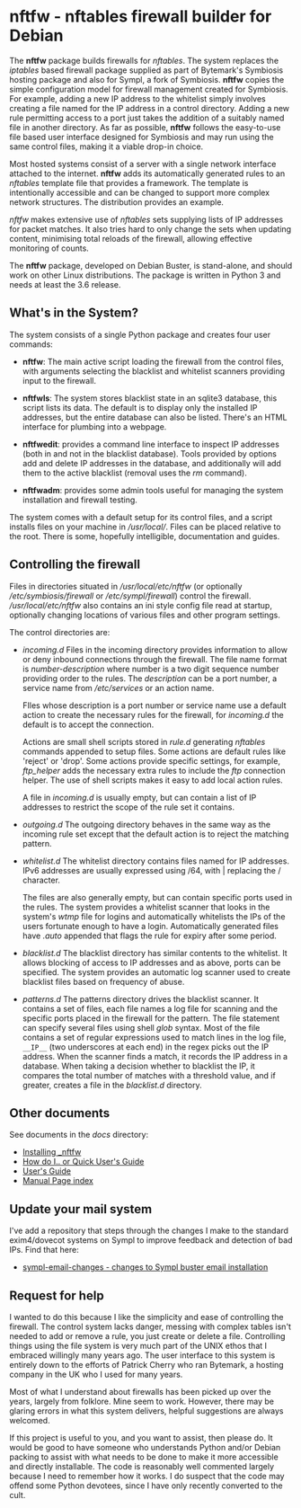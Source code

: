 # nftfw - nftables firewall builder for Debian

The **nftfw** package builds firewalls for _nftables_. The system replaces the _iptables_ based firewall package supplied as part of Bytemark's Symbiosis hosting package and also for Sympl, a fork of Symbiosis. **nftfw** copies the simple configuration model for firewall management created for Symbiosis. For example, adding a new IP address to the whitelist simply involves creating a file named for the IP address in a control directory. Adding a new rule permitting access to a port just takes the addition of a suitably named file in another directory. As far as possible, **nftfw** follows the easy-to-use file based user interface designed for Symbiosis and may run using the same control files, making it a viable drop-in choice.

Most hosted systems consist of a server with a single network interface attached to the internet. **nftfw** adds its automatically generated rules to an _nftables_ template file that provides a framework. The template is intentionally accessible and can be changed to support more complex network structures. The distribution provides an example.

_nftfw_ makes extensive use of _nftables_ sets supplying lists of IP addresses for packet matches. It also tries hard to only change the sets when updating content, minimising total reloads of the firewall, allowing effective monitoring of counts.

The **nftfw** package, developed on Debian Buster, is stand-alone, and should work on other Linux distributions. The package is written in Python 3 and needs at least the 3.6 release.

## What's in the System?

The system consists of a single Python package and creates four user commands:

- **nftfw**: The main active script loading the firewall from the control files, with arguments selecting the blacklist and whitelist scanners providing input to the firewall.

- **nftfwls**: The system stores blacklist state in an sqlite3 database, this script lists its data. The default is to display only the installed IP addresses, but the entire database can also be listed. There's an HTML interface for plumbing into a webpage.

- **nftfwedit**: provides a command line interface to inspect IP addresses (both in and not in the blacklist database). Tools provided by options add and delete IP addresses in the database, and additionally will add them to the active blacklist (removal uses the _rm_ command).

- **nftfwadm**: provides some admin tools useful for managing the system installation and firewall testing.

The system comes with a default setup for its control files, and a script installs files on your machine in _/usr/local/_. Files can be placed relative to the root. There is some, hopefully intelligible, documentation and guides.

## Controlling the firewall

Files in directories situated in _/usr/local/etc/nftfw_ (or optionally _/etc/symbiosis/firewall_ or _/etc/sympl/firewall_) control the firewall. _/usr/local/etc/nftfw_ also contains an ini style config file read at startup, optionally changing locations of various files and other program settings.

The control directories are:

- _incoming.d_
Files in the incoming directory provides information to allow or deny inbound connections through the firewall. The file name format is _number-description_ where number is a two digit sequence number providing order to the rules. The _description_  can be a port number, a service name from _/etc/services_ or an action name.

   FIles whose description is a port number or service name use a default action to create the necessary rules for the firewall, for _incoming.d_ the default is to accept the connection.

  Actions are small shell scripts stored in _rule.d_  generating _nftables_ commands appended to setup files. Some actions are default rules like 'reject' or 'drop'. Some actions provide specific settings, for example, _ftp_helper_ adds the necessary extra rules to include the _ftp_ connection helper. The use of shell scripts makes it easy to add local action rules.

  A file in _incoming.d_ is usually empty, but can contain a list of IP addresses to restrict the scope of the rule set it contains.

- _outgoing.d_
  The outgoing directory behaves in the same way as the incoming rule set except that the default action is to reject the matching pattern.

- _whitelist.d_
  The whitelist directory contains files named for IP addresses. IPv6 addresses are usually expressed using /64, with | replacing the / character.

  The files are also generally empty, but can contain specific ports used in the rules. The system provides a whitelist scanner that looks in the system's _wtmp_ file for logins and automatically whitelists the IPs of the users fortunate enough to have a login. Automatically generated files have _.auto_ appended that flags the rule for expiry after some period.

- _blacklist.d_
  The blacklist directory has similar contents to the whitelist. It allows blocking of access to IP addresses and as above, ports can be specified. The system provides an automatic log scanner used to create blacklist files based on frequency of abuse.

- _patterns.d_
  The patterns directory drives the blacklist scanner. It contains a set of files, each file names a log file for scanning and the specific ports placed in the firewall for the pattern. The file statement can specify several files using shell _glob_ syntax. Most of the file contains a set of regular expressions used to match lines in the log file, ```__IP__``` (two underscores at each end) in the regex picks out the IP address. When the scanner finds a match, it records the IP address in a database. When taking a decision whether to blacklist the IP, it compares the total number of matches with a threshold value, and if greater, creates a file in the _blacklist.d_ directory.

## Other documents

See documents in the _docs_ directory:

- [Installing _nftfw](docs/Installation.md)
- [How do I.. or Quick User's Guide](docs/How_do_I.md)
- [User's Guide](docs/Users_Guide.md)
- [Manual Page index](docs/man/index.md)

## Update your mail system

I've add a repository that steps through the changes I make to the standard exim4/dovecot systems on Sympl to improve feedback and detection of bad IPs. Find that here:

- [sympl-email-changes - changes to Sympl buster email installation](https://github.com/pcollinson/sympl-email-changes)

## Request for help

I wanted to do this because I like the simplicity and ease of controlling the firewall. The control system lacks danger,  messing with complex tables isn't needed to add or remove a rule, you just create or delete a file.  Controlling things using the file system is very much part of the UNIX ethos that I embraced willingly many years ago. The user interface to this system is entirely down to the efforts of Patrick Cherry who ran Bytemark, a hosting company in the UK who I used for many years.

Most of what I understand about firewalls has been picked up over the years, largely from folklore. Mine seem to work. However, there may be glaring errors in what this system delivers, helpful suggestions are always welcomed.

If this project is useful to you, and you want to assist, then please do. It would be good to have someone who understands Python and/or Debian packing to assist with what needs to be done to make it more accessible and directly installable. The code is reasonably well commented largely because I need to remember how it works.  I do suspect that the code may offend some Python devotees, since I have only recently converted to the cult.
